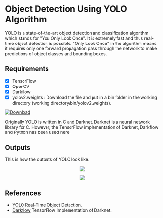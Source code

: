 # Object Detection Using YOLO Algorithm
YOLO is a state-of-the-art object detection and classification algorithm which stands for "You Only Look Once". It is extremely fast and thus real-time object detection is possible. "Only Look Once" in the algorithm means it requires only one forward propagation pass through the network to make predictions of object classes and bounding boxes.

## Requirements
- [x] TensorFlow
- [x] OpenCV
- [x] Darkflow
- [x] yolov2.weights : Download the file and put in a bin folder in the working directory (working directory/bin/yolov2.weights).

[![Download](https://img.shields.io/badge/download-yolov2.weights-brightgreen.svg?longCache=true&style=flat)](https://pjreddie.com/media/files/yolov2.weights)

Originally YOLO is written in C and Darknet. Darknet is a neural network library for C. However, the TensorFlow implementation of Darknet, Darkflow and Python has been used here.

## Outputs
This is how the outputs of YOLO look like.

<p align="center">
  <img src="https://user-images.githubusercontent.com/37298971/40066164-596cd560-5885-11e8-858e-850c1f8883f8.jpg">
</p>


<p align="center">
  <img src="https://user-images.githubusercontent.com/37298971/45701659-a7858e80-bb91-11e8-828e-bf3949d1b9f0.jpg">
</p>

## References
- [YOLO](https://pjreddie.com/darknet/yolov2/) Real-Time Object Detection.
- [Darkflow](https://github.com/thtrieu/darkflow) TensorFlow Implementation of Darknet.
